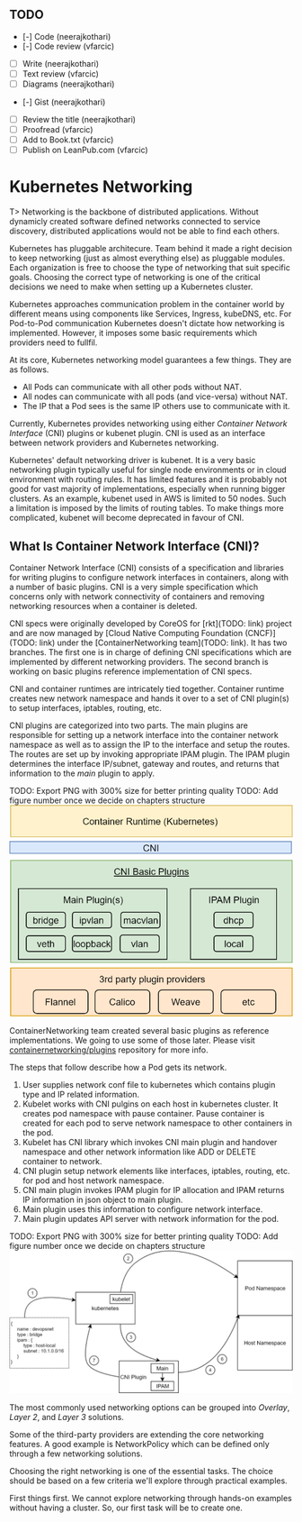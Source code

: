 ## TODO

- [-] Code (neerajkothari)
- [-] Code review (vfarcic)
- [ ] Write (neerajkothari)
- [ ] Text review (vfarcic)
- [ ] Diagrams (neerajkothari)
- [-] Gist (neerajkothari)
- [ ] Review the title (neerajkothari)
- [ ] Proofread (vfarcic)
- [ ] Add to Book.txt (vfarcic)
- [ ] Publish on LeanPub.com (vfarcic)

# Kubernetes Networking

T> Networking is the backbone of distributed applications. Without dynamicly created software defined networks connected to service discovery, distributed applications would not be able to find each others.

Kubernetes has pluggable architecure. Team behind it made a right decision to keep networking (just as almost everything else) as pluggable modules. Each organization is free to choose the type of networking that suit specific goals. Choosing the correct type of networking is one of the critical decisions we need to make when setting up a Kubernetes cluster.

Kubernetes approaches communication problem in the container world by different means using components like Services, Ingress, kubeDNS, etc. For Pod-to-Pod communication Kubernetes doesn't dictate how networking is implemented. However, it imposes some basic requirements which providers need to fullfil.

At its core, Kubernetes networking model guarantees a few things. They are as follows.

* All Pods can communicate with all other pods without NAT.
* All nodes can communicate with all pods (and vice-versa) without NAT.
* The IP that a Pod sees is the same IP others use to communicate with it.

Currently, Kubernetes provides networking using either *Container Network Interface* (CNI) plugins or kubenet plugin. CNI is used as an interface between network providers and Kubernetes networking.

Kubernetes' default networking driver is kubenet. It is a very basic networking plugin typically useful for single node environments or in cloud environment with routing rules. It has limited features and it is probably not good for vast majority of implementations, especially when running bigger clusters. As an example, kubenet used in AWS is limited to 50 nodes. Such a limitation is imposed by the limits of routing tables. To make things more complicated, kubenet will become deprecated in favour of CNI.

## What Is Container Network Interface (CNI)?

Container Network Interface (CNI) consists of a specification and libraries for writing plugins to configure network interfaces in containers, along with a number of basic plugins. CNI is a very simple specification which concerns only with network connectivity of containers and removing networking resources when a container is deleted. 

CNI specs were originally developed by CoreOS for [rkt](TODO: link) project and are now managed by [Cloud Native Computing Foundation (CNCF)](TODO: link) under the [ContainerNetworking team](TODO: link). It has two branches. The first one is in charge of defining CNI specifications which are implemented by different networking providers. The second branch is working on basic plugins reference implementation of CNI specs.

CNI and container runtimes are intricately tied together. Container runtime creates new network namespace and hands it over to a set of CNI plugin(s) to setup interfaces, iptables, routing, etc.

CNI plugins are categorized into two parts. The main plugins are responsible for setting up a network interface into the container network namespace as well as to assign the IP to the interface and setup the routes. The routes are set up by invoking appropriate IPAM plugin. The IPAM plugin determines the interface IP/subnet, gateway and routes, and returns that information to the *main* plugin to apply.

TODO: Export PNG with 300% size for better printing quality
TODO: Add figure number once we decide on chapters structure
![Figure: Basic CNI diagram](images/cni-basic.png)

ContainerNetworking team created several basic plugins as reference implementations. We going to use some of those later. Please visit [containernetworking/plugins](https://github.com/containernetworking/plugins) repository for more info.

The steps that follow describe how a Pod gets its network.

1. User supplies network conf file to kubernetes which contains plugin type and IP related information.
2. Kubelet works with CNI pulgins on each host in kubernetes cluster. It creates pod namespace with pause container. Pause container is created for each pod to serve network namespace to other containers in the pod.  
3. Kubelet has CNI library which invokes CNI main plugin and handover namespace and other network information like ADD or DELETE container to network.
4. CNI plugin setup network elements like interfaces, iptables, routing, etc. for pod and host network namespace.
5. CNI main plugin invokes IPAM plugin for IP allocation and IPAM returns IP information in json object to main plugin.
6. Main plugin uses this information to configure network interface.
7. Main plugin updates API server with network information for the pod.  

TODO: Export PNG with 300% size for better printing quality
TODO: Add figure number once we decide on chapters structure
![Figure : CNI Plugin Flow](images/cni-flow.png)

The most commonly used networking options can be grouped into *Overlay*, *Layer 2*, and *Layer 3* solutions.

Some of the third-party providers are extending the core networking features. A good example is NetworkPolicy which can be defined only through a few networking solutions.

Choosing the right networking is one of the essential tasks. The choice should be based on a few criteria we'll explore through practical examples.

First things first. We cannot explore networking through hands-on examples without having a cluster. So, our first task will be to create one.
